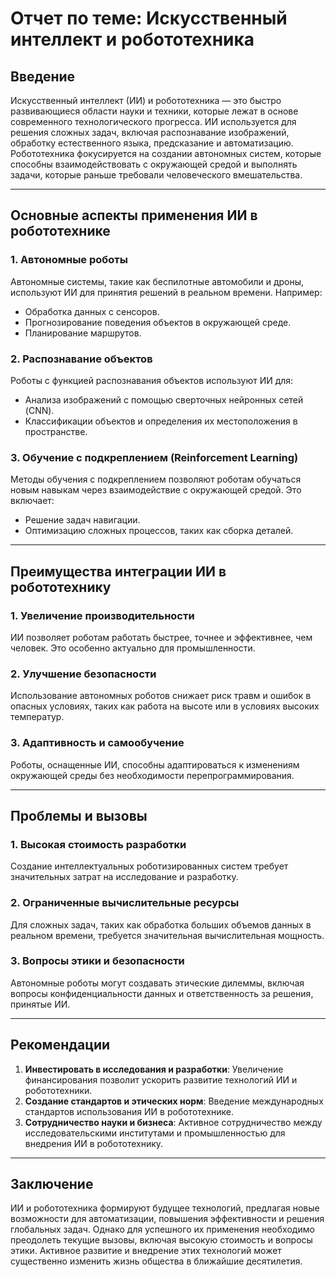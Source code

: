 # Отчет по теме: Искусственный интеллект и робототехника

## Введение  
Искусственный интеллект (ИИ) и робототехника — это быстро развивающиеся области науки и техники, которые лежат в основе современного технологического прогресса. ИИ используется для решения сложных задач, включая распознавание изображений, обработку естественного языка, предсказание и автоматизацию. Робототехника фокусируется на создании автономных систем, которые способны взаимодействовать с окружающей средой и выполнять задачи, которые раньше требовали человеческого вмешательства.

---

## Основные аспекты применения ИИ в робототехнике

### 1. **Автономные роботы**  
Автономные системы, такие как беспилотные автомобили и дроны, используют ИИ для принятия решений в реальном времени. Например:  
- Обработка данных с сенсоров.  
- Прогнозирование поведения объектов в окружающей среде.  
- Планирование маршрутов.  

### 2. **Распознавание объектов**  
Роботы с функцией распознавания объектов используют ИИ для:  
- Анализа изображений с помощью сверточных нейронных сетей (CNN).  
- Классификации объектов и определения их местоположения в пространстве.  

### 3. **Обучение с подкреплением (Reinforcement Learning)**  
Методы обучения с подкреплением позволяют роботам обучаться новым навыкам через взаимодействие с окружающей средой. Это включает:  
- Решение задач навигации.  
- Оптимизацию сложных процессов, таких как сборка деталей.  

---

## Преимущества интеграции ИИ в робототехнику

### **1. Увеличение производительности**  
ИИ позволяет роботам работать быстрее, точнее и эффективнее, чем человек. Это особенно актуально для промышленности.

### **2. Улучшение безопасности**  
Использование автономных роботов снижает риск травм и ошибок в опасных условиях, таких как работа на высоте или в условиях высоких температур.

### **3. Адаптивность и самообучение**  
Роботы, оснащенные ИИ, способны адаптироваться к изменениям окружающей среды без необходимости перепрограммирования.

---

## Проблемы и вызовы

### **1. Высокая стоимость разработки**  
Создание интеллектуальных роботизированных систем требует значительных затрат на исследование и разработку.

### **2. Ограниченные вычислительные ресурсы**  
Для сложных задач, таких как обработка больших объемов данных в реальном времени, требуется значительная вычислительная мощность.

### **3. Вопросы этики и безопасности**  
Автономные роботы могут создавать этические дилеммы, включая вопросы конфиденциальности данных и ответственность за решения, принятые ИИ.

---

## Рекомендации

1. **Инвестировать в исследования и разработки**: Увеличение финансирования позволит ускорить развитие технологий ИИ и робототехники.  
2. **Создание стандартов и этических норм**: Введение международных стандартов использования ИИ в робототехнике.  
3. **Сотрудничество науки и бизнеса**: Активное сотрудничество между исследовательскими институтами и промышленностью для внедрения ИИ в робототехнику.  

---

## Заключение  

ИИ и робототехника формируют будущее технологий, предлагая новые возможности для автоматизации, повышения эффективности и решения глобальных задач. Однако для успешного их применения необходимо преодолеть текущие вызовы, включая высокую стоимость и вопросы этики. Активное развитие и внедрение этих технологий может существенно изменить жизнь общества в ближайшие десятилетия.  